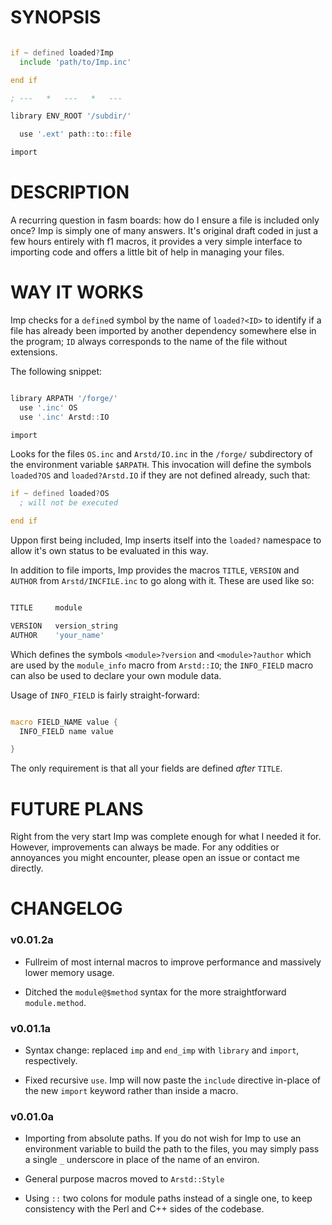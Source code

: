# SYNOPSIS

```asm

if ~ defined loaded?Imp
  include 'path/to/Imp.inc'

end if

; ---   *   ---   *   ---

library ENV_ROOT '/subdir/'

  use '.ext' path::to::file

import

```

# DESCRIPTION

A recurring question in fasm boards: how do I ensure a file is included only once? Imp is simply one of many answers. It's original draft coded in just a few hours entirely with f1 macros, it provides a very simple interface to importing code and offers a little bit of help in managing your files.

# WAY IT WORKS

Imp checks for a `define`d symbol by the name of `loaded?<ID>` to identify if a file has already been imported by another dependency somewhere else in the program; `ID` always corresponds to the name of the file without extensions.

The following snippet:

```asm

library ARPATH '/forge/'
  use '.inc' OS
  use '.inc' Arstd::IO

import

```

Looks for the files `OS.inc` and `Arstd/IO.inc` in the `/forge/` subdirectory of the environment variable `$ARPATH`. This invocation will define the symbols `loaded?OS` and `loaded?Arstd.IO` if they are not defined already, such that:

```asm
if ~ defined loaded?OS
  ; will not be executed

end if

```

Uppon first being included, Imp inserts itself into the `loaded?` namespace to allow it's own status to be evaluated in this way.

In addition to file imports, Imp provides the macros `TITLE`, `VERSION` and `AUTHOR` from `Arstd/INCFILE.inc` to go along with it. These are used like so:

```asm

TITLE     module

VERSION   version_string
AUTHOR    'your_name'


```

Which defines the symbols `<module>?version` and `<module>?author` which are used by the `module_info` macro from `Arstd::IO`; the `INFO_FIELD` macro can also be used to declare your own module data.

Usage of `INFO_FIELD` is fairly straight-forward:

```asm

macro FIELD_NAME value {
  INFO_FIELD name value

}

```

The only requirement is that all your fields are defined *after* `TITLE`.

# FUTURE PLANS

Right from the very start Imp was complete enough for what I needed it for. However, improvements can always be made. For any oddities or annoyances you might encounter, please open an issue or contact me directly.

# CHANGELOG

### v0.01.2a

- Fullreim of most internal macros to improve performance and massively lower memory usage.

- Ditched the `module@$method` syntax for the more straightforward `module.method`.

### v0.01.1a

- Syntax change: replaced `imp` and `end_imp` with `library` and `import`, respectively.

- Fixed recursive `use`. Imp will now paste the `include` directive in-place of the new `import` keyword rather than inside a macro.

### v0.01.0a

- Importing from absolute paths. If you do not wish for Imp to use an environment variable to build the path to the files, you may simply pass a single `_` underscore in place of the name of an environ.

- General purpose macros moved to `Arstd::Style`

- Using `::` two colons for module paths instead of a single one, to keep consistency with the Perl and C++ sides of the codebase.
